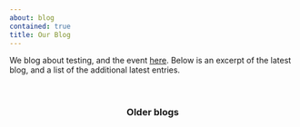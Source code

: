 ```yaml
---
about: blog
contained: true
title: Our Blog
---
```


<div id="blog-container" class="hidden blogs" data-resource="http://europeantestingconference.blogspot.com/feeds/posts/default?alt=json">
	<p>We blog about testing, and the event
		<a target="_blank" href="http://europeantestingconference.blogspot.com">here</a>. Below is an excerpt of the latest blog, and a list of the additional latest entries.</p>
	<article class="blog-newest col-md-6" id="blog-latest">
		<header>
		<h3></h3>
		</header>
		<section></section>
		<footer></footer>
	</article>
	<article class="blog-rest col-md-6">
		<header>
		<h3>Older blogs</h3>
		</header>
		<ul id="blog-rest">
		</ul>
	</article>
</div>
